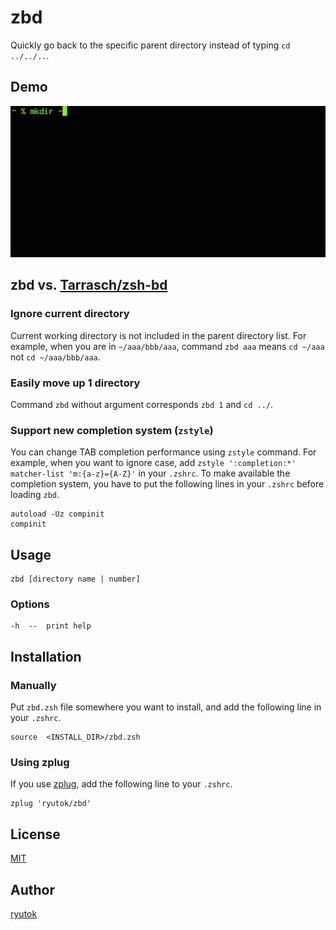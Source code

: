 # zbd

Quickly go back to the specific parent directory instead of typing `cd ../../..`.


## Demo
![GIF animation](demo.gif)


## zbd vs. [Tarrasch/zsh-bd](https://github.com/Tarrasch/zsh-bd)
### Ignore current directory
Current working directory is not included in the parent directory list.
For example, when you are in `~/aaa/bbb/aaa`, command `zbd aaa` means `cd ~/aaa` not `cd ~/aaa/bbb/aaa`.

### Easily move up 1 directory
Command `zbd` without argument corresponds `zbd 1` and `cd ../`.

### Support new completion system (`zstyle`)
You can change TAB completion performance using `zstyle` command.
For example, when you want to ignore case, add `zstyle ':completion:*' matcher-list 'm:{a-z}={A-Z}'` in your `.zshrc`.
To make available the completion system, you have to put the following lines in your `.zshrc` before loading `zbd`.

```
autoload -Uz compinit
compinit
```


## Usage

    zbd [directory name | number]

### Options

    -h  --  print help


## Installation
### Manually
Put `zbd.zsh` file somewhere you want to install, and add the following line in your `.zshrc`.

```
source  <INSTALL_DIR>/zbd.zsh
```

### Using zplug
If you use [zplug](https://github.com/zplug/zplug), add the following line to your `.zshrc`.

```
zplug 'ryutok/zbd'
```


## License
[MIT](https://github.com/ryutok/zbd/blob/master/LICENSE)


## Author
[ryutok](https://github.com/ryutok)
